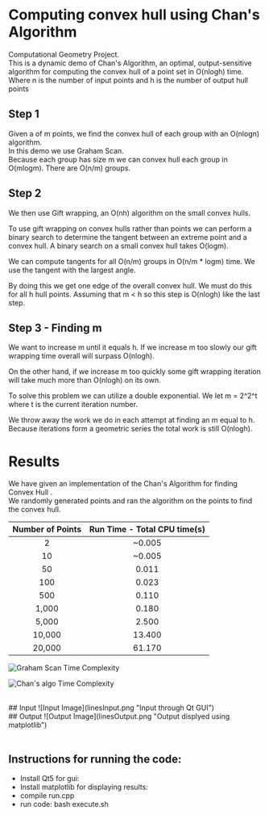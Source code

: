 # Computing convex hull using Chan's Algorithm
Computational Geometry Project. <br>
This is a dynamic demo of Chan's Algorithm, an optimal, output-sensitive algorithm for computing the convex hull of a point set in O(nlogh) time.<br>
Where n is the number of input points and h is the number of output hull points <br>

## Step 1
Given a of m points, we find the convex hull of each group with an O(nlogn) algorithm.<br>
In this demo we use Graham Scan. <br>
Because each group has size m we can convex hull each group in O(mlogm). There are O(n/m) groups. <br>

## Step 2
We then use Gift wrapping, an O(nh) algorithm on the small convex hulls. <br>

To use gift wrapping on convex hulls rather than points we can perform a binary search to determine the tangent between an extreme point and a convex hull. A binary search on a small convex hull takes O(logm). <br>

We can compute tangents for all O(n/m) groups in O(n/m * logm) time. We use the tangent with the largest angle. <br>

By doing this we get one edge of the overall convex hull. We must do this for all h hull points. Assuming that m < h so this step is O(nlogh) like the last step. <br>
## Step 3 - Finding m
We want to increase m until it equals h. If we increase m too slowly our gift wrapping time overall will surpass O(nlogh).<br>

On the other hand, if we increase m too quickly some gift wrapping iteration will take much more than O(nlogh) on its own. <br>

To solve this problem we can utilize a double exponential. We let m = 2^2^t where t is the current iteration number. <br>

We throw away the work we do in each attempt at finding an m equal to h. Because iterations form a geometric series the total work is still O(nlogh). <br>



# Results
We have given an implementation of the Chan's Algorithm for finding Convex Hull .<br>
We randomly generated points and ran the algorithm on the points to find the convex hull.


| Number of Points | Run Time - Total CPU time(s) |
|:-----:|:-----:|
| 2 | ~0.005 |
| 10 | ~0.005 |
| 50 | 0.011 |
| 100 | 0.023 |
| 500 | 0.110 |
| 1,000 | 0.180 |
| 5,000 | 2.500 |
| 10,000 | 13.400 |
| 20,000 | 61.170 |

![Graham Scan Time Complexity](graham.jpeg "Graham Scan Time Complexity")

![Chan's algo Time Complexity](chan.jpeg "Chan's algo Time Complexity")

<br>
## Input
![Input Image](linesInput.png "Input through Qt GUI")

<br>
## Output
![Output Image](linesOutput.png "Output displyed using matplotlib")

<br>
<br>


## Instructions for running the code:
+ Install Qt5 for gui:
+ Install matplotlib for displaying results:
+ compile run.cpp
+ run code:
bash execute.sh
